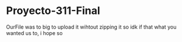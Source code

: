 # Proyecto-311-Final
OurFile was to big to upload it wihtout zipping it so idk if that what you wanted us to, i hope so
